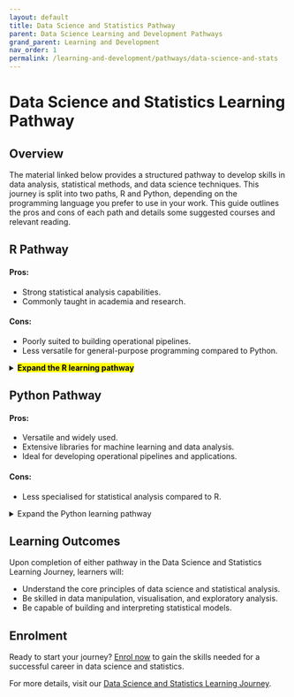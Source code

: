 ```yaml
---
layout: default
title: Data Science and Statistics Pathway
parent: Data Science Learning and Development Pathways
grand_parent: Learning and Development
nav_order: 1
permalink: /learning-and-development/pathways/data-science-and-stats
---
```


# Data Science and Statistics Learning Pathway

## Overview

The material linked below provides a structured pathway to develop skills in data analysis, statistical methods, and data science techniques. This journey is split into two paths, R and Python, depending on the programming language you prefer to use in your work. This guide outlines the pros and cons of each path and details some suggested courses and relevant reading.

## R Pathway

#### Pros:
- Strong statistical analysis capabilities.
- Commonly taught in academia and research.

#### Cons:
- Poorly suited to building operational pipelines.
- Less versatile for general-purpose programming compared to Python.

<details markdown="block">
<summary><mark><b> Expand the R learning pathway </b></mark></summary>

| Course       | Provider         | Level | Duration |
|:-------------|:------------------|:------|
| **Introduction to Data Science with R** | good swedish fish | | nice  |
| **Fundamentals of Statistics with R** | good and plenty |   | nice  |
| **Data Wrangling with R** | good `oreos` |      | hmm   |
| **Exploratory Data Analysis (EDA) with R** | good `zoute` drop | | yumm  |
| **Statistical Modelling with R** | good `zoute` drop | | yumm  |
| **Advanced Data Visualisation with R** | good `zoute` drop | | yumm  |

</details>


## Python Pathway

#### Pros:
- Versatile and widely used.
- Extensive libraries for machine learning and data analysis.
- Ideal for developing operational pipelines and applications.

#### Cons:
- Less specialised for statistical analysis compared to R.

<details markdown="block">
<summary> Expand the Python learning pathway </summary>

| Course       | Provider         | Level | Duration |
|:-------------|:------------------|:------|
| [**Introduction to Data Science with Python**](https://app.datacamp.com/learn/courses/intro-to-python-for-data-science){:target="_blank"} | Datacamp | Beginner | nice  |
| [**Introduction to Statistics with Python**](https://app.datacamp.com/learn/courses/introduction-to-statistics-in-python){:target="_blank"} | Datacamp |  Intermediate | nice  |
| **Data Wrangling with Python** | good `oreos` |      | hmm   |
| **Exploratory Data Analysis (EDA) with Python** | good `zoute` drop | | yumm  |
| **Statistical Modelling with Python** | good `zoute` drop | | yumm  |
| **Advanced Data Visualisation with Python** | good `zoute` drop | | yumm  |
| **Machine Learning Basics with Python** | good `zoute` drop | | yumm  |

### Further reading:
- [**Understanding Pandas Dataframes**](https://www.databricks.com/glossary/pandas-dataframe){:target="_blank"}
- [**Python FAQ**](https://docs.python.org/3/faq/index.html){:target="_blank"}
</details>

## Learning Outcomes

Upon completion of either pathway in the Data Science and Statistics Learning Journey, learners will:
- Understand the core principles of data science and statistical analysis.
- Be skilled in data manipulation, visualisation, and exploratory analysis.
- Be capable of building and interpreting statistical models.

## Enrolment

Ready to start your journey? [Enrol now](#) to gain the skills needed for a successful career in data science and statistics.

For more details, visit our [Data Science and Statistics Learning Journey](#).
